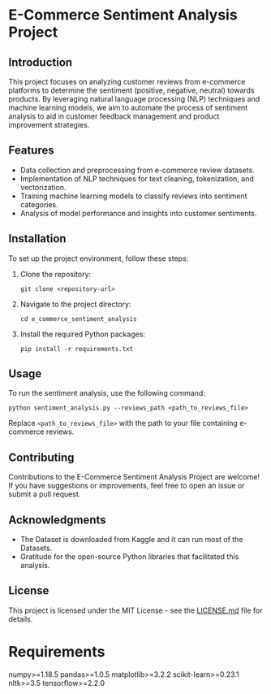 
# E-Commerce Sentiment Analysis Project

## Introduction
This project focuses on analyzing customer reviews from e-commerce platforms to determine the sentiment (positive, negative, neutral) towards products. By leveraging natural language processing (NLP) techniques and machine learning models, we aim to automate the process of sentiment analysis to aid in customer feedback management and product improvement strategies.

## Features
- Data collection and preprocessing from e-commerce review datasets.
- Implementation of NLP techniques for text cleaning, tokenization, and vectorization.
- Training machine learning models to classify reviews into sentiment categories.
- Analysis of model performance and insights into customer sentiments.

## Installation
To set up the project environment, follow these steps:
1. Clone the repository:
   ```
   git clone <repository-url>
   ```
2. Navigate to the project directory:
   ```
   cd e_commerce_sentiment_analysis
   ```
3. Install the required Python packages:
   ```
   pip install -r requirements.txt
   ```

## Usage
To run the sentiment analysis, use the following command:
```
python sentiment_analysis.py --reviews_path <path_to_reviews_file>
```
Replace `<path_to_reviews_file>` with the path to your file containing e-commerce reviews.

## Contributing
Contributions to the E-Commerce Sentiment Analysis Project are welcome! If you have suggestions or improvements, feel free to open an issue or submit a pull request.

## Acknowledgments
- The Dataset is downloaded from Kaggle and it can run most of the Datasets.
- Gratitude for the open-source Python libraries that facilitated this analysis.

## License
This project is licensed under the MIT License - see the [LICENSE.md](LICENSE.md) file for details.


# Requirements


numpy>=1.18.5
pandas>=1.0.5
matplotlib>=3.2.2
scikit-learn>=0.23.1
nltk>=3.5
tensorflow>=2.2.0
